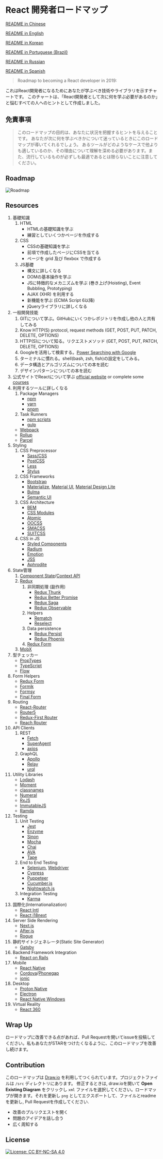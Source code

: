 # React 開発者ロードマップ

[README in Chinese](README-CN.md)

[README in English](README.md)

[README in Korean](README-KO.md)

[README in Portuguese (Brazil)](README-PTBR.md)

[README in Russian](README-RU.md)

[README in Spanish](README-ES.md)

> Roadmap to becoming a React developer in 2019:

これはReact開発者になるためにあなたが学ぶべき技術やライブラリを示すチャートです。 このチャートは、「React開発者として次に何を学ぶ必要があるのか」と悩むすべての人へのヒントとして作成しました。

## 免責事項
> このロードマップの目的は、あなたに状況を把握するヒントを与えることです。 あなたが次に何を学ぶべきかについて迷っているときにこのロードマップが導いてくれるでしょう。 あるツールがどのようなケースで他よりも適しているのか、その理由について理解を深める必要があります。また、流行しているものが必ずしも最適であるとは限らないことに注意してください。

## Roadmap

![Roadmap](./roadmap-ja.png)

## Resources

1. 基礎知識
    1. HTML
        * HTMLの基礎知識を学ぶ
        * 練習としていくつかページを作成する
    2. CSS
        * CSSの基礎知識を学ぶ
        * 前項で作成したページにCSSを当てる
        * ページを grid 及び flexbox で作成する
    3. JS基礎
        * 構文に詳しくなる
        * DOMの基本操作を学ぶ
        * JSに特徴的なメカニズムを学ぶ (巻き上げ(Hoisting), Event Bubbling, Prototyping)
        * AJAX (XHR) を利用する
        * 新機能を学ぶ (ECMA Script 6以降)
        * jQueryライブラリに詳しくなる
2. 一般開発技能
    1. GITについて学ぶ。GitHubにいくつかレポジトリを作成し他の人と共有してみる
    2. Know HTTP(S) protocol, request methods (GET, POST, PUT, PATCH, DELETE, OPTIONS)
    2. HTTP(S)について知る。リクエストメソッド (GET, POST, PUT, PATCH, DELETE, OPTIONS)
    3. Googleを活用して検索する。[Power Searching with Google](http://www.powersearchingwithgoogle.com/)
    4. ターミナルに慣れる。shell(bash, zsh, fish)の設定をしてみる。
    5. データ構造とアルゴリズムについての本を読む
    6. デザインパターンについての本を読む
3. 公式サイトでReactについて学ぶ [official website](https://reactjs.org/tutorial/tutorial.html) or complete some [courses](https://egghead.io/courses/the-beginner-s-guide-to-react)
4. 利用するツールに詳しくなる
    1. Package Managers
        * [npm](https://www.npmjs.com/)
        * [yarn](https://yarnpkg.com/lang/en/)
        * [pnpm](https://pnpm.js.org/)
    2. Task Runners
        * [npm scripts](https://docs.npmjs.com/misc/scripts)
        * [gulp](https://gulpjs.com/)
    * [Webpack](https://webpack.js.org/)
    * [Rollup](https://rollupjs.org/guide/en)
    * [Parcel](https://parceljs.org/)
5. Styling
    1. CSS Preprocessor
        * [Sass/CSS](https://sass-lang.com/)
        * [PostCSS](https://postcss.org/)
        * [Less](http://lesscss.org/)
        * [Stylus](http://stylus-lang.com/)
    2. CSS Frameworks
        * [Bootstrap](https://getbootstrap.com/)
        * [Materialize](https://materializecss.com/), [Material UI](https://material-ui.com/), [Material Design Lite](https://getmdl.io/)
        * [Bulma](https://bulma.io/)
        * [Semantic UI](https://semantic-ui.com/)
    3. CSS Architecture
        * [BEM](http://getbem.com/)
        * [CSS Modules](https://github.com/css-modules/css-modules)
        * [Atomic](https://acss.io/)
        * [OOCSS](https://github.com/stubbornella/oocss/wiki)
        * [SMACSS](https://smacss.com/)
        * [SUITCSS](https://suitcss.github.io/)
    4. CSS in JS
        * [Styled Components](https://www.styled-components.com/)
        * [Radium](https://formidable.com/open-source/radium/)
        * [Emotion](https://emotion.sh/)
        * [JSS](http://cssinjs.org/)
        * [Aphrodite](https://github.com/Khan/aphrodite)
6. State管理
    1. [Component State](https://reactjs.org/docs/faq-state.html)/[Context API](https://reactjs.org/docs/context.html)
    2. [Redux](https://redux.js.org/)
        1. 非同期処理 (副作用)
            * [Redux Thunk](https://github.com/reduxjs/redux-thunk)
            * [Redux Better Promise](https://github.com/Lukasz-pluszczewski/redux-better-promise)
            * [Redux Saga](https://redux-saga.js.org/)
            * [Redux Observable](https://redux-observable.js.org)
        2. Helpers
            * [Rematch](https://rematch.gitbooks.io/rematch/)
            * [Reselect](https://github.com/reduxjs/reselect)
        3. Data persistence
            * [Redux Persist](https://github.com/rt2zz/redux-persist)
            * [Redux Phoenix](https://github.com/adam-golab/redux-phoenix)
        4. [Redux Form](https://redux-form.com)
    3. [MobX](https://mobx.js.org/)
7. 型チェッカー
    * [PropTypes](https://reactjs.org/docs/typechecking-with-proptypes.html)
    * [TypeScript](https://www.typescriptlang.org/)
    * [Flow](https://flow.org/en/)
8. Form Helpers
    * [Redux Form](https://redux-form.com)
    * [Formik](https://github.com/jaredpalmer/formik)
    * [Formsy](https://github.com/formsy/formsy-react)
    * [Final Form](https://github.com/final-form/final-form)
9. Routing
    * [React-Router](https://reacttraining.com/react-router/)
    * [Router5](https://router5.js.org/)
    * [Redux-First Router](https://github.com/faceyspacey/redux-first-router)
    * [Reach Router](https://reach.tech/router/)
10. API Clients
    1. REST
        * [Fetch](https://developer.mozilla.org/en-US/docs/Web/API/Fetch_API)
        * [SuperAgent](https://visionmedia.github.io/superagent/)
        * [axios](https://github.com/axios/axios)
    2. GraphQL
        * [Apollo](https://www.apollographql.com/docs/react/)
        * [Relay](https://facebook.github.io/relay/)
        * [urql](https://github.com/FormidableLabs/urql)
11. Utility Libraries
    * [Lodash](https://lodash.com/)
    * [Moment](https://momentjs.com/)
    * [classnames](https://github.com/JedWatson/classnames)
    * [Numeral](http://numeraljs.com/)
    * [RxJS](http://reactivex.io/)
    * [ImmutableJS](https://facebook.github.io/immutable-js/)
    * [Ramda](https://ramdajs.com/)
12. Testing
    1. Unit Testing
        * [Jest](https://facebook.github.io/jest/)
        * [Enzyme](http://airbnb.io/enzyme/)
        * [Sinon](http://sinonjs.org/)
        * [Mocha](https://mochajs.org/)
        * [Chai](http://www.chaijs.com/)
        * [AVA](https://github.com/avajs/ava)
        * [Tape](https://github.com/substack/tape)
    2. End to End Testing
        * [Selenium](https://www.seleniumhq.org/), [Webdriver](http://webdriver.io/)
        * [Cypress](https://cypress.io/)
        * [Puppeteer](https://pptr.dev/)
        * [Cucumber.js](https://github.com/cucumber/cucumber-js)
        * [Nightwatch.js](http://nightwatchjs.org/)
    3. Integration Testing
        * [Karma](https://karma-runner.github.io/)
13. 国際化(Internationalization)
    * [React Intl](https://github.com/yahoo/react-intl)
    * [React i18next](https://react.i18next.com/)
14. Server Side Rendering
    * [Next.js](https://nextjs.org/)
    * [After.js](https://github.com/jaredpalmer/after.js)
    * [Rogue](https://github.com/alidcastano/rogue.js)
15. 静的サイトジェネレータ(Static Site Generator)
    * [Gatsby](https://www.gatsbyjs.org/)
16. Backend Framework Integration
    * [React on Rails](https://shakacode.gitbooks.io/react-on-rails/content/)
17. Mobile
    * [React Native](https://facebook.github.io/react-native/)
    * [Cordova](https://cordova.apache.org/)/[Phonegap](https://phonegap.com/)
    * [ionic](https://ionicframework.com/docs/react/overview)
18. Desktop
    * [Proton Native](https://proton-native.js.org/)
    * [Electron](https://electronjs.org/)
    * [React Native Windows](https://github.com/Microsoft/react-native-windows)
19. Virtual Reality
    * [React 360](https://facebook.github.io/react-360/)

## Wrap Up

ロードマップに改善できる点があれば、Pull Requestを開いてissueを投稿してください。私もあなたがSTARをつけたくなるように、このロードマップを改善し続けます。

## Contribution

このロードマップは [Draw.io](https://www.draw.io/) を利用してつくられています。プロジェクトファイルは `/src` ディレクトリにあります。 修正するときは, draw.ioを開いて **Open Existing Diagram** をクリックし `xml` ファイルを選択してください。ロードマップが開きます。それを更新し `png` としてエクスポートして、ファイルとreadmeを更新し, Pull Requestを作成してください.


- 改善のプルリクエストを開く
- 問題のアイデアを話し合う
- 広く周知する

## License

[![License: CC BY-NC-SA 4.0](https://img.shields.io/badge/License-CC%20BY--NC--SA%204.0-lightgrey.svg)](https://creativecommons.org/licenses/by-nc-sa/4.0/)
